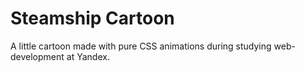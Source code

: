 # Steamship Cartoon

A little cartoon made with pure CSS animations during studying web-development at Yandex.
